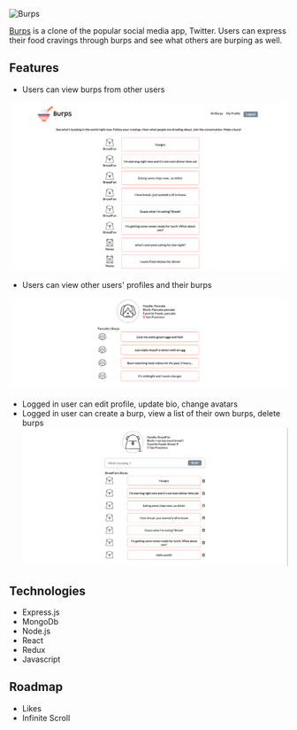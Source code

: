 ![Burps](https://raw.githubusercontent.com/Vanchen07/Pick-a-Table/master/app/assets/images/logo.png)

[Burps](https://burp-burp.herokuapp.com/#/) is a clone of the popular social media app, Twitter. Users can express their food cravings through burps and see what others are burping as well.

## Features

* Users can view burps from other users

![Main](main.png)

* Users can view other users' profiles and their burps

![Other User's profiles](others_profile.png)

* Logged in user can edit profile, update bio, change avatars
* Logged in user can create a burp, view a list of their own burps, delete burps
![Own Profile](own_profile.png)

## Technologies
* Express.js
* MongoDb
* Node.js
* React
* Redux
* Javascript

## Roadmap
* Likes
* Infinite Scroll

